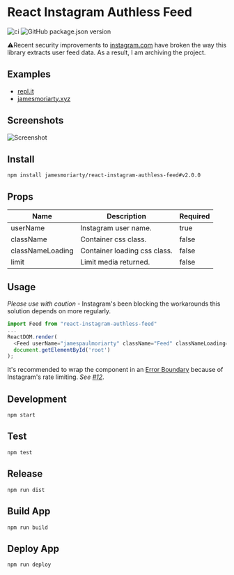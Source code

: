 # React Instagram Authless Feed

![ci](https://github.com/jamesmoriarty/react-instagram-authless-feed/workflows/ci/badge.svg) ![GitHub package.json version](https://img.shields.io/github/package-json/v/jamesmoriarty/react-instagram-authless-feed)

⚠️Recent security improvements to [instagram.com](https://www.instagram.com/) have broken the way this library extracts user feed data. As a result, I am archiving the project.

## Examples

- [repl.it](https://repl.it/@jamesmoriarty1/SizzlingNonstopCallbacks)
- [jamesmoriarty.xyz](http://www.jamesmoriarty.xyz/react-instagram-authless-feed/)

## Screenshots

![Screenshot](docs/screenshot.png)

## Install

```
npm install jamesmoriarty/react-instagram-authless-feed#v2.0.0
```

## Props

| Name             | Description                  | Required |
| ---------------- | ---------------------------- | -------- |
| userName         | Instagram user name.         | true     |
| className        | Container css class.         | false    |
| classNameLoading | Container loading css class. | false    |
| limit            | Limit media returned.        | false    |

## Usage

_Please use with caution_ - Instagram's been blocking the workarounds this solution depends on more regularly.

```javascript
import Feed from "react-instagram-authless-feed"
...
ReactDOM.render(
  <Feed userName="jamespaulmoriarty" className="Feed" classNameLoading="Loading" limit="3"/>,
  document.getElementById('root')
);
```

It's recommended to wrap the component in an [Error Boundary](https://reactjs.org/docs/error-boundaries.html) because of Instagram's rate limiting. _See [#12](https://github.com/jamesmoriarty/react-instagram-authless-feed/issues/12)_.

## Development

```
npm start
```

## Test

```
npm test
```

## Release

```
npm run dist
```

## Build App

```
npm run build
```

## Deploy App

```
npm run deploy
```
